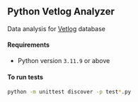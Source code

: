 Python Vetlog Analyzer
----------------------------

Data analysis for [Vetlog](https://vetlog.org/) database

#### Requirements

- Python version `3.11.9` or above

#### To run tests

```bash
python -m unittest discover -p test*.py
```